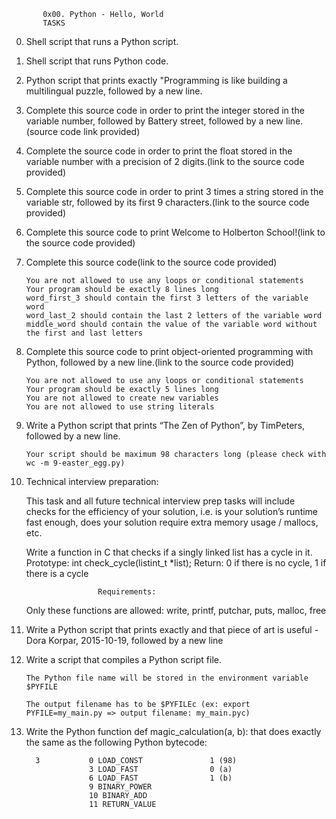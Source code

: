            0x00. Python - Hello, World
           TASKS

0. Shell script that runs a Python script.

1. Shell script that runs Python code.

2. Python script that prints exactly "Programming is like building a multilingual puzzle, followed by a new line.

3. Complete this source code in order to print the integer stored in the variable number, followed by Battery street, followed by a new line.(source code link provided)

4. Complete the source code in order to print the float stored in the variable number with a precision of 2 digits.(link to the source code provided)

5. Complete this source code in order to print 3 times a string stored in the variable str, followed by its first 9 characters.(link to the source code provided)

6. Complete this source code to print Welcome to Holberton School!(link to the source code provided)

7. Complete this source code(link to the source code provided)

       You are not allowed to use any loops or conditional statements
       Your program should be exactly 8 lines long
       word_first_3 should contain the first 3 letters of the variable word
       word_last_2 should contain the last 2 letters of the variable word
       middle_word should contain the value of the variable word without the first and last letters

8. Complete this source code to print object-oriented programming with Python, followed by a new line.(link to the source code provided)

       You are not allowed to use any loops or conditional statements
       Your program should be exactly 5 lines long
       You are not allowed to create new variables
       You are not allowed to use string literals

9. Write a Python script that prints “The Zen of Python”, by TimPeters, followed by a new line.

       Your script should be maximum 98 characters long (please check with wc -m 9-easter_egg.py)

10. Technical interview preparation:

       This task and all future technical interview prep tasks will include checks for the efficiency of your solution, i.e. is your solution’s runtime fast enough, does your solution require extra memory usage / mallocs, etc.
       
       Write a function in C that checks if a singly linked list has a cycle in it.
               Prototype: int check_cycle(listint_t *list);
       Return: 0 if there is no cycle, 1 if there is a cycle
       
                        Requirements:                
       Only these functions are allowed: write, printf, putchar, puts, malloc, free

11. Write a Python script that prints exactly and that piece of art is useful - Dora Korpar, 2015-10-19, followed by a new line

12. Write a script that compiles a Python script file.

        The Python file name will be stored in the environment variable $PYFILE

        The output filename has to be $PYFILEc (ex: export PYFILE=my_main.py => output filename: my_main.pyc)

14. Write the Python function def magic_calculation(a, b): that does exactly the same as the following Python bytecode:

          3           0 LOAD_CONST               1 (98)
                      3 LOAD_FAST                0 (a)
                      6 LOAD_FAST                1 (b)
                      9 BINARY_POWER
                      10 BINARY_ADD
                      11 RETURN_VALUE


